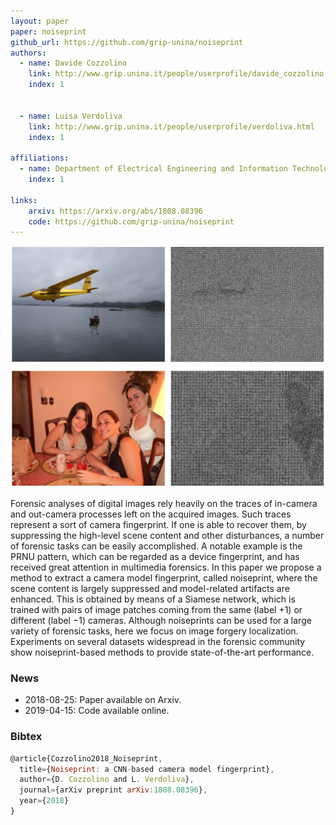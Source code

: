```yaml
---
layout: paper
paper: noiseprint
github_url: https://github.com/grip-unina/noiseprint
authors:  
  - name: Davide Cozzolino
    link: http://www.grip.unina.it/people/userprofile/davide_cozzolino.html
    index: 1

     
  - name: Luisa Verdoliva
    link: http://www.grip.unina.it/people/userprofile/verdoliva.html
    index: 1
    
affiliations: 
  - name: Department of Electrical Engineering and Information Technology, University Federico II of Naples, Italy
    index: 1
    
links:
    arxiv: https://arxiv.org/abs/1808.08396
    code: https://github.com/grip-unina/noiseprint
---
```


![header](./header.jpg)

Forensic analyses of digital images rely heavily on the traces of in-camera and out-camera processes left on the acquired images.
Such traces represent a sort of camera fingerprint.
If one is able to recover them, by suppressing the high-level scene content and other disturbances, a number of forensic tasks
can be easily accomplished. A notable example is the PRNU pattern, which can be regarded as a device fingerprint, and has received great attention in multimedia forensics.
In this paper we propose a method to extract a camera model fingerprint, called noiseprint, where the scene content is largely suppressed and model-related artifacts are enhanced.
This is obtained by means of a Siamese network, which is trained with pairs of image patches coming from the same (label +1) or different (label −1) cameras.
Although noiseprints can be used for a large variety of forensic tasks, here we focus on image forgery localization.
Experiments on several datasets widespread in the forensic community show noiseprint-based methods to provide state-of-the-art performance.

### News

*   2018-08-25: Paper available on Arxiv.
*   2019-04-15: Code available online.


### Bibtex

```js
@article{Cozzolino2018_Noiseprint,
  title={Noiseprint: a CNN-based camera model fingerprint},
  author={D. Cozzolino and L. Verdoliva},
  journal={arXiv preprint arXiv:1808.08396},
  year={2018}
} 
```

